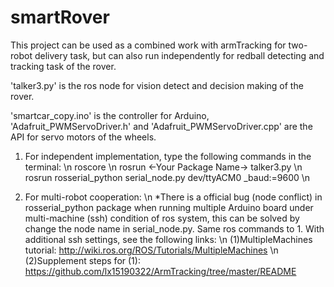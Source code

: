 # smartRover
This project can be used as a combined work with armTracking for two-robot delivery task, but can also run independently for redball detecting and tracking task of the rover.

'talker3.py' is the ros node for vision detect and decision making of the rover. 

'smartcar_copy.ino' is the controller for Arduino, 'Adafruit_PWMServoDriver.h' and 'Adafruit_PWMServoDriver.cpp' are the API for servo motors of the wheels.

1. For independent implementation, type the following commands in the terminal: \n
roscore \n
rosrun <-Your Package Name-> talker3.py \n
rosrun rosserial_python serial_node.py dev/ttyACM0 _baud:=9600 \n

2. For multi-robot cooperation: \n
*There is a official bug (node conflict) in rosserial_python package when running multiple Arduino board under multi-machine (ssh) condition of ros system, this can be solved by change the node name in serial_node.py.
Same ros commands to 1. With additional ssh settings, see the following links: \n
(1)MultipleMachines tutorial: http://wiki.ros.org/ROS/Tutorials/MultipleMachines \n
(2)Supplement steps for (1): https://github.com/lx15190322/ArmTracking/tree/master/README
